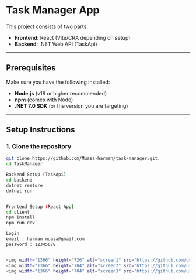 # Task Manager App



This project consists of two parts:
- **Frontend**: React (Vite/CRA depending on setup)
- **Backend**: .NET Web API (TaskApi)

---

## Prerequisites

Make sure you have the following installed:

- **Node.js** (v18 or higher recommended)  
- **npm** (comes with Node)  
- **.NET 7.0 SDK** (or the version you are targeting)  

---

##  Setup Instructions

### 1. Clone the repository
```bash
git clone https://github.com/Muasa-harman/task-manager.git.
cd TaskManager

Backend Setup (TaskApi)
cd backend
dotnet restore
dotnet run


Frontend Setup (React App)
cd client
npm install
npm run dev

Login
email : harman.muasa@gmail.com
password : 12345678


<img width="1366" height="726" alt="screen1" src="https://github.com/user-attachments/assets/796aee80-df42-40d9-91a4-4a9737c796e8" />
<img width="1366" height="704" alt="screen2" src="https://github.com/user-attachments/assets/29cd6074-bbde-4b09-999a-e7b37ef9fdc2" />
<img width="1366" height="704" alt="screen3" src="https://github.com/user-attachments/assets/49b7cfe8-11fb-432a-83ed-ba2ee257bb63" />
